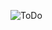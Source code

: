 ![ToDo](https://user-images.githubusercontent.com/59365403/146573648-fcc2a9bf-baa7-4dc8-9b69-b983a3d0e2c3.png)
